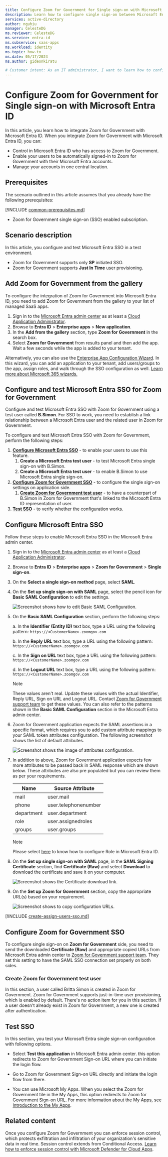 ```yaml
---
title: Configure Zoom for Government for Single sign-on with Microsoft Entra ID
description: Learn how to configure single sign-on between Microsoft Entra ID and Zoom for Government.
services: active-directory
author: nguhiu
manager: CelesteDG
ms.reviewer: CelesteDG
ms.service: entra-id
ms.subservice: saas-apps
ms.workload: identity
ms.topic: how-to
ms.date: 05/17/2024
ms.author: gideonkiratu

# Customer intent: As an IT administrator, I want to learn how to configure single sign-on between Microsoft Entra ID and Directory Services so that I can control who has access to Directory Services, enable automatic sign-in with Microsoft Entra accounts, and manage my accounts in one central location.
---
```


# Configure Zoom for Government for Single sign-on with Microsoft Entra ID

In this article,  you learn how to integrate Zoom for Government with Microsoft Entra ID. When you integrate Zoom for Government with Microsoft Entra ID, you can:

* Control in Microsoft Entra ID who has access to Zoom for Government.
* Enable your users to be automatically signed-in to Zoom for Government with their Microsoft Entra accounts.
* Manage your accounts in one central location.

## Prerequisites
The scenario outlined in this article assumes that you already have the following prerequisites:

[!INCLUDE [common-prerequisites.md](~/identity/saas-apps/includes/common-prerequisites.md)]
* Zoom for Government single sign-on (SSO) enabled subscription.

## Scenario description

In this article,  you configure and test Microsoft Entra SSO in a test environment.

* Zoom for Government supports only **SP** initiated SSO.
* Zoom for Government supports **Just In Time** user provisioning.

## Add Zoom for Government from the gallery

To configure the integration of Zoom for Government into Microsoft Entra ID, you need to add Zoom for Government from the gallery to your list of managed SaaS apps.

1. Sign in to the [Microsoft Entra admin center](https://entra.microsoft.com) as at least a [Cloud Application Administrator](~/identity/role-based-access-control/permissions-reference.md#cloud-application-administrator).
1. Browse to **Entra ID** > **Enterprise apps** > **New application**.
1. In the **Add from the gallery** section, type **Zoom for Government** in the search box.
1. Select **Zoom for Government** from results panel and then add the app. Wait a few seconds while the app is added to your tenant.

Alternatively, you can also use the [Enterprise App Configuration Wizard](https://portal.office.com/AdminPortal/home?Q=Docs#/azureadappintegration). In this wizard, you can add an application to your tenant, add users/groups to the app, assign roles, and walk through the SSO configuration as well. [Learn more about Microsoft 365 wizards.](/microsoft-365/admin/misc/azure-ad-setup-guides)

## Configure and test Microsoft Entra SSO for Zoom for Government

Configure and test Microsoft Entra SSO with Zoom for Government using a test user called **B.Simon**. For SSO to work, you need to establish a link relationship between a Microsoft Entra user and the related user in Zoom for Government.

To configure and test Microsoft Entra SSO with Zoom for Government, perform the following steps:

1. **[Configure Microsoft Entra SSO](#configure-microsoft-entra-sso)** - to enable your users to use this feature.
    1. **Create a Microsoft Entra test user** - to test Microsoft Entra single sign-on with B.Simon.
    1. **Create a Microsoft Entra test user** - to enable B.Simon to use Microsoft Entra single sign-on.
1. **[Configure Zoom for Government SSO](#configure-zoom-for-government-sso)** - to configure the single sign-on settings on application side.
    1. **[Create Zoom for Government test user](#create-zoom-for-government-test-user)** - to have a counterpart of B.Simon in Zoom for Government that's linked to the Microsoft Entra ID representation of user.
1. **[Test SSO](#test-sso)** - to verify whether the configuration works.

## Configure Microsoft Entra SSO

Follow these steps to enable Microsoft Entra SSO in the Microsoft Entra admin center.

1. Sign in to the [Microsoft Entra admin center](https://entra.microsoft.com) as at least a [Cloud Application Administrator](~/identity/role-based-access-control/permissions-reference.md#cloud-application-administrator).
1. Browse to **Entra ID** > **Enterprise apps** > **Zoom for Government** > **Single sign-on**.
1. On the **Select a single sign-on method** page, select **SAML**.
1. On the **Set up single sign-on with SAML** page, select the pencil icon for **Basic SAML Configuration** to edit the settings.

   ![Screenshot shows how to edit Basic SAML Configuration.](common/edit-urls.png "Basic Configuration")

1. On the **Basic SAML Configuration** section, perform the following steps:

    a. In the **Identifier (Entity ID)** text box, type a URL using the following pattern:
    `https://<CustomerName>.zoomgov.com`

    b. In the **Reply URL** text box, type a URL using the following pattern:
    `https://<CustomerName>.zoomgov.com`

    c. In the **Sign on URL** text box, type a URL using the following pattern:
    `https://<CustomerName>.zoomgov.com`

    d. In the **Logout URL** text box, type a URL using the following pattern:
    `https://<CustomerName>.zoomgov.com`

	> [!NOTE]
	> These values aren't real. Update these values with the actual Identifier, Reply URL, Sign on URL and Logout URL. Contact [Zoom for Government support team](mailto:support@zoomgov.com) to get these values. You can also refer to the patterns shown in the **Basic SAML Configuration** section in the Microsoft Entra admin center.

1. Zoom for Government application expects the SAML assertions in a specific format, which requires you to add custom attribute mappings to your SAML token attributes configuration. The following screenshot shows the list of default attributes.

	![Screenshot shows the image of attributes configuration.](common/default-attributes.png "Image")

1. In addition to above, Zoom for Government application expects few more attributes to be passed back in SAML response which are shown below. These attributes are also pre populated but you can review them as per your requirements.
	
	| Name |   Source Attribute|
	| ---- | --------- |
	| mail | user.mail |
    | phone | user.telephonenumber |
    | department | user.department |
    | role | user.assignedroles |
    | groups | user.groups |

    > [!NOTE]
    > Please select [here](~/identity-platform/howto-add-app-roles-in-apps.md#app-roles-ui) to know how to configure Role in Microsoft Entra ID.

1. On the **Set up single sign-on with SAML** page, in the **SAML Signing Certificate** section, find **Certificate (Raw)** and select **Download** to download the certificate and save it on your computer.

	![Screenshot shows the Certificate download link.](common/certificateraw.png "Certificate")

1. On the **Set up Zoom for Government** section, copy the appropriate URL(s) based on your requirement.

	![Screenshot shows to copy configuration URLs.](common/copy-configuration-urls.png "Metadata")

[!INCLUDE [create-assign-users-sso.md](~/identity/saas-apps/includes/create-assign-users-sso.md)]

## Configure Zoom for Government SSO

To configure single sign-on on **Zoom for Government** side, you need to send the downloaded **Certificate (Raw)** and appropriate copied URLs from Microsoft Entra admin center to [Zoom for Government support team](mailto:support@zoomgov.com). They set this setting to have the SAML SSO connection set properly on both sides.

### Create Zoom for Government test user

In this section, a user called Britta Simon is created in Zoom for Government. Zoom for Government supports just-in-time user provisioning, which is enabled by default. There's no action item for you in this section. If a user doesn't already exist in Zoom for Government, a new one is created after authentication.

## Test SSO 

In this section, you test your Microsoft Entra single sign-on configuration with following options.
 
* Select **Test this application** in Microsoft Entra admin center. this option redirects to Zoom for Government Sign-on URL where you can initiate the login flow.
 
* Go to Zoom for Government Sign-on URL directly and initiate the login flow from there.
 
* You can use Microsoft My Apps. When you select the Zoom for Government tile in the My Apps, this option redirects to Zoom for Government Sign-on URL. For more information about the My Apps, see [Introduction to the My Apps](https://support.microsoft.com/account-billing/sign-in-and-start-apps-from-the-my-apps-portal-2f3b1bae-0e5a-4a86-a33e-876fbd2a4510).

## Related content

Once you configure Zoom for Government you can enforce session control, which protects exfiltration and infiltration of your organization's sensitive data in real time. Session control extends from Conditional Access. [Learn how to enforce session control with Microsoft Defender for Cloud Apps](/cloud-app-security/proxy-deployment-any-app).